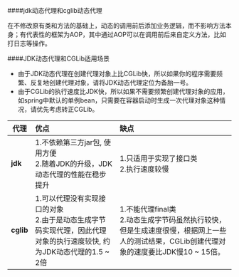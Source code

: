 ####jdk动态代理和cglib动态代理

在不修改原有类和方法的基础上，动态的调用前后添加业务逻辑，而不影响方法本身；有代表性的框架为AOP，其中通过AOP可以在调用前后来自定义方法，比如打日志等操作。

####JDK动态代理和CGLib适用场景
* 由于JDK动态代理在创建代理对象上比CGLib快，所以如果你的程序需要频繁、反复地创建代理对象，请将JDK动态代理定位为备胎一号。
* 由于CGLib的执行速度比JDK快，所以如果不需要频繁创建代理对象的应用，如spring中默认的单例bean，只需要在容器启动时生成一次代理对象这种情况，请优先考虑转正CGLib。


| 代理        | 优点     |  缺点  |
| --------   | :-----   | :---- |
| **jdk**        |1.不依赖第三方jar包, 使用方便 <br>2.随着JDK的升级，JDK动态代理的性能在稳步提升     |   1.只适用于实现了接口类<br>2.执行速度较慢   |
| **cglib**        | 1.可以代理没有实现接口的对象 <br>2.由于是动态生成字节码实现代理，因此代理对象的执行速度较快, 约为JDK动态代理的1.5 ~ 2倍      |   1.不能代理final类      <br>2.动态生成字节码虽然执行较快，但是生成速度很慢，根据网上一些人的测试结果，CGLib创建代理对象的速度要比JDK慢10 ~ 15倍。|






			



